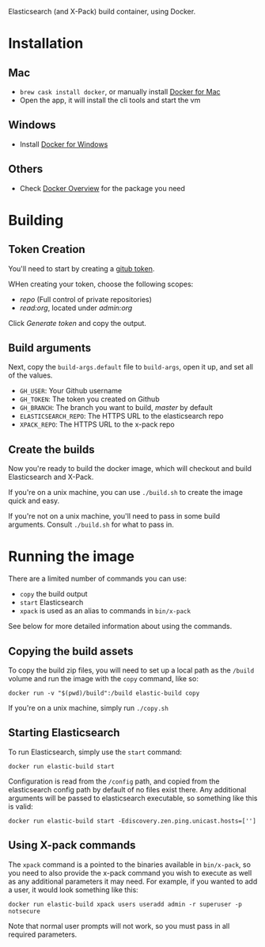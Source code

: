 Elasticsearch (and X-Pack) build container, using Docker.

# Installation

## Mac

- `brew cask install docker`, or manually install [Docker for Mac](https://docs.docker.com/docker-for-mac/install/)
- Open the app, it will install the cli tools and start the vm

## Windows

- Install [Docker for Windows](https://docs.docker.com/docker-for-windows/)

## Others

- Check [Docker Overview](https://www.docker.com/products/overview) for the package you need

# Building

## Token Creation

You'll need to start by creating a [gitub token](https://github.com/settings/tokens). 

WHen creating your token, choose the following scopes:

- *repo* (Full control of private repositories)
- *read:org*, located under *admin:org*

Click *Generate token* and copy the output.

## Build arguments

Next, copy the `build-args.default` file to `build-args`, open it up, and set all of the values.

- `GH_USER`: Your Github username
- `GH_TOKEN`: The token you created on Github
- `GH_BRANCH`: The branch you want to build, *master* by default
- `ELASTICSEARCH_REPO`: The HTTPS URL to the elasticsearch repo
- `XPACK_REPO`: The HTTPS URL to the x-pack repo

## Create the builds

Now you're ready to build the docker image, which will checkout and build Elasticsearch and X-Pack.

If you're on a unix machine, you can use `./build.sh` to create the image quick and easy.

If you're not on a unix machine, you'll need to pass in some build arguments. Consult `./build.sh` for what to pass in.

# Running the image

There are a limited number of commands you can use:

- `copy` the build output
- `start` Elasticsearch
- `xpack` is used as an alias to commands in `bin/x-pack`

See below for more detailed information about using the commands.

## Copying the build assets

To copy the build zip files, you will need to set up a local path as the `/build` volume and run the image with the `copy` command, like so:

`docker run -v "$(pwd)/build":/build elastic-build copy`

If you're on a unix machine, simply run `./copy.sh`

## Starting Elasticsearch

To run Elasticsearch, simply use the `start` command: 

`docker run elastic-build start`

Configuration is read from the `/config` path, and copied from the elasticsearch config path by default of no files exist there. Any additional arguments will be passed to elasticsearch executable, so something like this is valid:

`docker run elastic-build start -Ediscovery.zen.ping.unicast.hosts=['']`

## Using X-pack commands

The `xpack` command is a pointed to the binaries available in `bin/x-pack`, so you need to also provide the x-pack command you wish to execute as well as any additional parameters it may need. For example, if you wanted to add a user, it would look something like this:

`docker run elastic-build xpack users useradd admin -r superuser -p notsecure`

Note that normal user prompts will not work, so you must pass in all required parameters.